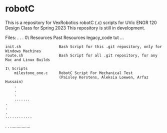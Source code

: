 # robotC

This is a repository for VexRobotics robotC (.c) scripts for UVic ENGR 120 Design Class for Spring 2023
This repository is still in development.

Files:
.
.
.
    0\ Resources            Past Resources
        legacy_code
        tut
        ...
    
    init.sh                 Bash Script for this .git repository, only for Windows Machines
    route.sh                Bash Script for all .git repository, for any Mac and Linux Builds

    1\ Scripts
        milestone_one.c     RobotC Script For Mechanical Test
                            (Paisley Kerstens, Aleksia Loewen, Arfaz Hussain)
        .
        .
        .
        .......
    .
    .
    .
    ............
.
.
................
